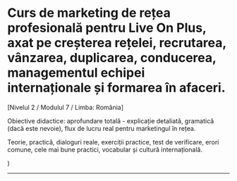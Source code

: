 # Curs de marketing de rețea profesională pentru Live On Plus, axat pe creșterea rețelei, recrutarea, vânzarea, duplicarea, conducerea, managementul echipei internaționale și formarea în afaceri.


[Nivelul 2 / Modulul 7 / Limba: România]

Obiective didactice: aprofundare totală - explicație detaliată, gramatică (dacă este nevoie), flux de lucru real pentru marketingul în rețea.

Teorie, practică, dialoguri reale, exerciții practice, test de verificare, erori comune, cele mai bune practici, vocabular și cultură internațională.


)

---